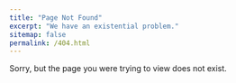 ```yaml
---
title: "Page Not Found"
excerpt: "We have an existential problem."
sitemap: false
permalink: /404.html
---
```


Sorry, but the page you were trying to view does not exist.